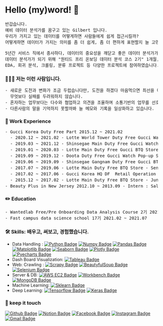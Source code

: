 # Hello (my)word! 👋

<pre>
반갑습니다.
예비 데이터 분석가를 꿈구고 있는 Gilbert 입니다.
우리가 가지고 있는 데이터를 어떻게하면 사람들에게 쉽게 접근시킬까? 
어떻게하면 데이터가 가지는 의미를 좀 더 쉽게, 좀 더 편하게 표현할지 늘 고민합니다.

5년간 서비스 직에서 종사하다, 데이터의 중요성을 깨닫고 좋은 데이터 분석가가 되기위해 노력 중입니다.
데이터 분석가가 되기 위해 "원티드 프리 온보딩 데이터 분석 코스 2기" 1개월, "패스트캠퍼스 데이터사이언스 스쿨 17기" 6개월 과정을 수료하였습니다. 
EDA, 회귀 분석, 크롤링, 분류 프로젝트 등 다양한 프로젝트에 참여하였습니다.
</pre>

<h3> 👨🏻‍💻 저는 이런 사람입니다.</h3>
<pre>
- 새로운 도전과 변화가 조금 두럽습니다만, 도전을 하겠다 마음먹으면 최선을 다하고, 변화에 적응하려 노력하며, 
  무엇보다 실패를 두려워하지 않습니다.
- 혼자하는 업무보다는 다수와 협업하고 의견을 조율하며 소통기반의 업무를 선호합니다. 
- 다른사람의 말을 기억하지 못할까봐 늘 메모와 기록을 일상화하고 있습니다.
</pre>

<h3> 👔 Work Experience </h3>
<pre>
- Gucci Korea Duty Free Part 2015.12 ~ 2021.02
  - 2020.12 ~ 2021.02 - Lotte World Tower Duty Free Gucci Watch - Senior Sales Association : 매장 및 매출 관리
  - 2019.03 ~ 2021.12 - Shinsegae Main Duty Free Gucci Watch - Senior Sales Association : 매장 및 매출관리 
  - 2019.01 ~ 2020.03 - Lotte Main Duty Free Gucci BTQ Store - Senior Sales Association : 매출 및 내국인 클래임 담당
  - 2019.09 ~ 2019.12 - Doota Duty Free Gucci Watch Pop-up Store - Senior Sales Association : 매장 및 매출관리
  - 2019.06 ~ 2019.09 - Shinsegae Gangnam Duty Free Gucci BTQ Store - Senior Sales Association : Back Office 담당
  - 2017.07 ~ 2019.06 - Lotte Main Duty Free BTQ Store - Senior Sales Association : Back Office 관리 및 클래임 담당
  - 2017.02 ~ 2017.06 - Gucci Korea HQ DF  Retail Operation Team - Junior Sales Association : DF Store 영업관리
  - 2015.12 ~ 2017.02 - Lotte Main Duty Free BTQ Store - Junior Sales Association : 매장&개인 매출관리
- Beauty Plus in New Jersey 2012.10 ~ 2013.09 - Intern : Sales Operator 및 영업관리    
</pre>

<h3> ✏️ Education </h3>
<pre>
- Wantedlab Free/Pre Onboarding Data Analysis Course 2기 2021.07 ~ 2021.08
- Fast campus data science school 17기 2021.02 ~ 2021.07    
</pre>

<h3> 🛠 Skills: 배우고, 써보고, 경험했습니다. </h3>

- Data Handling : [![Python Badge](http://img.shields.io/badge/-Python%20-blue?style=flat-square&fontColor&logoColor=yellow&logo=python&link=https://www.python.org/)](https://www.python.org/) [![Numpy Badge](http://img.shields.io/badge/-Numpy%20-013243?style=flat-square&&logoColor=white&logo=numpy&link=https://numpy.org/)](https://numpy.org/) [![Pandas Badge](http://img.shields.io/badge/-Pandas%20-150458?style=flat-square&logoColor=white&logo=pandas&link=https://pandas.pydata.org/)](https://pandas.pydata.org/) [![Matplotlib Badge](http://img.shields.io/badge/-Matplotlib%20-2350A9?style=flat-square&logoColor=white&logo=matplotlib&link=https://matplotlib.org/)](https://matplotlib.org/) [![Seaborn Badge](http://img.shields.io/badge/-Seaborn%20-212E50?style=flat-square&logoColor=white&logo=seaborn&link=https://seaborn.pydata.org/)](https://seaborn.pydata.org/) [![Plotly Badge](http://img.shields.io/badge/-Plotly%20-3F4F75?style=flat-square&logoColor=white&logo=plotly&link=https://plotly.com/)](https://plotly.com/) [![Pyecharts Badge](http://img.shields.io/badge/-Pyecharts%20-34E0A1?style=flat-square&logoColor=black&logo=pyecharts&link=https://pyecharts.org/)](https://pyecharts.org/)
- Dash Board Visualization: [![Tableau Badge](http://img.shields.io/badge/-Tableau%20-E97627?style=flat-square&&logoColor=white&logo=tableau&link=https://www.tableau.com/ko-kr)](https://www.tableau.com/ko-kr)
- Web: Crawling : [![Scrapy Badge](http://img.shields.io/badge/-Scrapy%20-43B02A?style=flat-square&&logoColor=white&logo=scrapy&link=https://scrapy.org/)](https://scrapy.org/)  [![BeautyfulSoup Badge](http://img.shields.io/badge/-BeautyfulSoup%20-00A4FD?style=flat-square&&logoColor=white&logo=beautyfulsoup&link=https://scrapy.org/)](https://scrapy.org/) [![Selenium Badge](http://img.shields.io/badge/-Selenium%20-43B02A?style=flat-square&&logoColor=white&logo=selenium&link=https://www.selenium.dev/)](https://www.selenium.dev/)
- Server & DB: [![AWS EC2 Badge](http://img.shields.io/badge/-AWS_EC2%20-232F3E?style=flat-square&&logoColor=orange&logo=amazon&link=https://aws.amazon.com/ko/)](https://aws.amazon.com/ko/) [![Workbench Badge](http://img.shields.io/badge/-Workbench%20-4479A1?style=flat-square&&logoColor=white&logo=mysql&link=https://www.mysql.com/products/workbench/)](https://www.mysql.com/products/workbench/) [![MongoDB Badge](http://img.shields.io/badge/-MongoDB%20-47A248?style=flat-square&&logoColor=white&logo=mongodb&link=https://www.mongodb.com/)](https://www.mongodb.com/)
- Machine Learning: [![Sklearn Badge](http://img.shields.io/badge/-Sklearn%20-F7931E?style=flat-square&logoColor=black&logo=scikit-learn&link=https://scikit-learn.org/stable/)](https://scikit-learn.org/stable/)
- Deep Learning: [![Tensorflow Badge](http://img.shields.io/badge/-Tensorflow%20-FF6F00?style=flat-square&logoColor=white&logo=tensorflow&link=https://www.tensorflow.org/?hl=ko)](https://www.tensorflow.org/?hl=ko) [![Keras Badge](http://img.shields.io/badge/-Keras%20-D00000?style=flat-square&logoColor=white&logo=keras&link=https://keras.io/)](https://keras.io/)


<h3> 🤝 keep it touch </h3>

[![Github Badge](http://img.shields.io/badge/-Github%20-black?style=flat-square&logo=github&link=https://github.com/Ki-Sung)](https://github.com/Ki-Sung) [![Notion Badge](https://img.shields.io/badge/-Notion-white?style=flat-square&logo=notion&fontColor&logoColor=black&link=https://www.notion.so/Gilbert-Kim-Ki-sung-3189736ac5cb4935847b60bc6c4635b9)](https://www.notion.so/Gilbert-Kim-Ki-sung-3189736ac5cb4935847b60bc6c4635b9) [![Facebook Badge](https://img.shields.io/badge/facebook-1877f2?style=flat-square&logo=facebook&logoColor=white&link=https://www.facebook.com/kisung.kim.142/)](https://www.facebook.com/kisung.kim.142/) [![Instagram Badge](https://img.shields.io/badge/instagram-e45f5a?style=flat-square&logo=instagram&logoColor=white&link=https://www.instagram.com/kcs4912/)](https://www.instagram.com/kcs4912/) [![Gmail Badge](https://img.shields.io/badge/Gmail-d14836?style=flat-square&logo=Gmail&logoColor=white&link=mailto:kcs4912@gmail.com)](mailto:kcs4912@gmail.com) 
	
